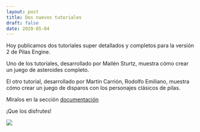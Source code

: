 ```yaml
---
layout: post
title: Dos nuevos tutoriales
draft: false
date: 2020-05-04
---
```



Hoy publicamos dos tutoriales super detallados y completos
para la versión 2 de Pilas Engine.

Uno de los tutoriales, desarrollado por Mailén Sturtz, muestra
cómo crear un juego de asteroides completo.

El otro tutorial, desarrollado por Martín Carrión, Rodolfo Emiliano,
muestra cómo crear un juego de disparos con los personajes clásicos
de pilas.

Miralos en la sección [documentación](/documentacion/)

¡Que los disfrutes!

![](/noticias/nuevos-tutoriales.png)
